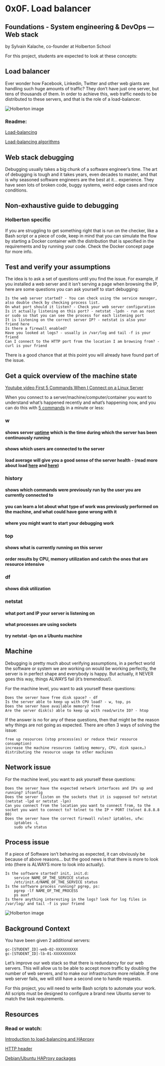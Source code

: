 # 0x0F. Load balancer

## Foundations - System engineering & DevOps ― Web stack

by Sylvain Kalache, co-founder at Holberton School

For this project, students are expected to look at these concepts:

## Load balancer

Ever wonder how Facebook, Linkedin, Twitter and other web giants are handling such huge amounts of traffic? They don’t have just one server, but tens of thousands of them. In order to achieve this, web traffic needs to be distributed to these servers, and that is the role of a load-balancer.

![Holberton image](https://holbertonintranet.s3.amazonaws.com/uploads/medias/2020/9/6cefdd14b2f8c36789cba132bd5a10d42d88a177.png?X-Amz-Algorithm=AWS4-HMAC-SHA256&X-Amz-Credential=AKIARDDGGGOUWMNL5ANN%2F20201221%2Fus-east-1%2Fs3%2Faws4_request&X-Amz-Date=20201221T180830Z&X-Amz-Expires=86400&X-Amz-SignedHeaders=host&X-Amz-Signature=52417cbe2964efef41df4d77076afa84a63c27527c4ef4b02140f1d09bbb4f33)

### Readme:

[Load-balancing](https://www.thegeekstuff.com/2016/01/load-balancer-intro/)

[Load-balancing algorithms](https://devcentral.f5.com/s/articles/intro-to-load-balancing-for-developers-ndash-the-algorithms)


## Web stack debugging

Debugging usually takes a big chunk of a software engineer’s time. The art of debugging is tough and it takes years, even decades to master, and that is why seasoned software engineers are the best at it… experience. They have seen lots of broken code, buggy systems, weird edge cases and race conditions.

## Non-exhaustive guide to debugging
### Holberton specific

If you are struggling to get something right that is run on the checker, like a Bash script or a piece of code, keep in mind that you can simulate the flow by starting a Docker container with the distribution that is specified in the requirements and by running your code. Check the Docker concept page for more info.

## Test and verify your assumptions

The idea is to ask a set of questions until you find the issue. For example, if you installed a web server and it isn’t serving a page when browsing the IP, here are some questions you can ask yourself to start debugging:

    Is the web server started? - You can check using the service manager, also double check by checking process list.
    On what port should it listen? - Check your web server configuration
    Is it actually listening on this port? - netstat -lpdn - run as root or sudo so that you can see the process for each listening port
    It is listening on the correct server IP? - netstat is also your friend here
    Is there a firewall enabled?
    Have you looked at logs? - usually in /var/log and tail -f is your friend
    Can I connect to the HTTP port from the location I am browsing from? - curl is your friend

There is a good chance that at this point you will already have found part of the issue.

## Get a quick overview of the machine state

[Youtube video First 5 Commands When I Connect on a Linux Server](https://www.youtube.com/watch?v=1_gqlbADaAw&feature=youtu.be)

When you connect to a server/machine/computer/container you want to understand what’s happened recently and what’s happening now, and you can do this with [5 commands](https://www.linux.com/training-tutorials/first-5-commands-when-i-connect-linux-server/) in a minute or less:

### w

#### shows server [uptime](https://whatis.techtarget.com/definition/uptime-and-downtime) which is the time during which the server has been continuously running
#### shows which users are connected to the server
#### load average will give you a good sense of the server health - (read more about load [here](https://scoutapm.com/blog/understanding-load-averages) and [here](http://www.brendangregg.com/blog/2017-08-08/linux-load-averages.html))

### history

#### shows which commands were previously run by the user you are currently connected to
#### you can learn a lot about what type of work was previously performed on the machine, and what could have gone wrong with it
#### where you might want to start your debugging work

### top

#### shows what is currently running on this server
#### order results by CPU, memory utilization and catch the ones that are resource intensive

### df

#### shows disk utilization

### netstat

#### what port and IP your server is listening on
#### what processes are using sockets
#### try netstat -lpn on a Ubuntu machine

## Machine

Debugging is pretty much about verifying assumptions, in a perfect world the software or system we are working on would be working perfectly, the server is in perfect shape and everybody is happy. But actually, it NEVER goes this way, things ALWAYS fail (it’s tremendous!).

For the machine level, you want to ask yourself these questions:

    Does the server have free disk space? - df
    Is the server able to keep up with CPU load? - w, top, ps
    Does the server have available memory? free
    Are the server disk(s) able to keep up with read/write IO? - htop

If the answer is no for any of these questions, then that might be the reason why things are not going as expected. There are often 3 ways of solving the issue:

    free up resources (stop process(es) or reduce their resource consumption)
    increase the machine resources (adding memory, CPU, disk space…)
    distributing the resource usage to other machines

## Network issue

For the machine level, you want to ask yourself these questions:

    Does the server have the expected network interfaces and IPs up and running? ifconfig
    Does the server listen on the sockets that it is supposed to? netstat (netstat -lpd or netstat -lpn)
    Can you connect from the location you want to connect from, to the socket you want to connect to? telnet to the IP + PORT (telnet 8.8.8.8 80)
    Does the server have the correct firewall rules? iptables, ufw:
        iptables -L
        sudo ufw status

## Process issue

If a piece of Software isn’t behaving as expected, it can obviously be because of above reasons… but the good news is that there is more to look into (there is ALWAYS more to look into actually).

    Is the software started? init, init.d:
        service NAME_OF_THE_SERVICE status
        /etc/init.d/NAME_OF_THE_SERVICE status
    Is the software process running? pgrep, ps:
        pgrep -lf NAME_OF_THE_PROCESS
        ps auxf
    Is there anything interesting in the logs? look for log files in /var/log/ and tail -f is your friend


![Holberton image](https://s3.amazonaws.com/intranet-projects-files/holbertonschool-sysadmin_devops/275/qfdked8.png)

## Background Context

You have been given 2 additional servers:

    gc-[STUDENT_ID]-web-02-XXXXXXXXXX
    gc-[STUDENT_ID]-lb-01-XXXXXXXXXX

Let’s improve our web stack so that there is redundancy for our web servers. This will allow us to be able to accept more traffic by doubling the number of web servers, and to make our infrastructure more reliable. If one web server fails, we will still have a second one to handle requests.

For this project, you will need to write Bash scripts to automate your work. All scripts must be designed to configure a brand new Ubuntu server to match the task requirements.

## Resources

### Read or watch:

[Introduction to load-balancing and HAproxy](https://www.digitalocean.com/community/tutorials/an-introduction-to-haproxy-and-load-balancing-concepts)

[HTTP header](https://www.techopedia.com/definition/27178/http-header)

[Debian/Ubuntu HAProxy packages](https://haproxy.debian.net/)

